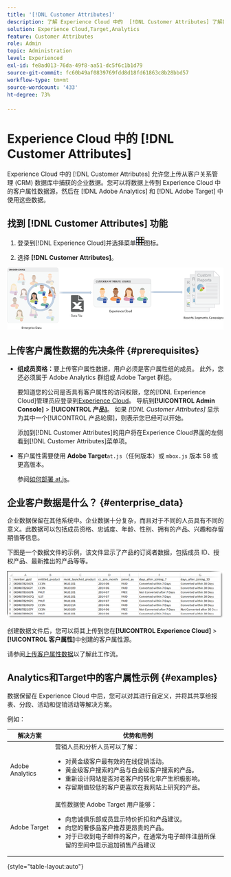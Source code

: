 ```yaml
---
title: '[!DNL Customer Attributes]'
description: 了解 Experience Cloud 中的  [!DNL Customer Attributes] 了解如何上传客户属性数据，以便在 Adobe Analytics 和 Adobe Target 中使用。
solution: Experience Cloud,Target,Analytics
feature: Customer Attributes
role: Admin
topic: Administration
level: Experienced
exl-id: fe8ad013-76da-49f8-aa51-dc5f6c1b1d79
source-git-commit: fc60b49af0839769fdd8d18fd61863c8b28bbd57
workflow-type: tm+mt
source-wordcount: '433'
ht-degree: 73%

---
```


# Experience Cloud 中的 [!DNL Customer Attributes]

Experience Cloud 中的 [!DNL Customer Attributes] 允许您上传从客户关系管理 (CRM) 数据库中捕获的企业数据。您可以将数据上传到 Experience Cloud 中的客户属性数据源，然后在 [!DNL Adobe Analytics] 和 [!DNL Adobe Target] 中使用这些数据。

## 找到 [!DNL Customer Attributes] 功能

1. 登录到[!DNL Experience Cloud]并选择菜单![菜单](assets/menu-icon.png)图标。

1. 选择 **[!DNL Customer Attributes]**。

![客户属性概述](assets/custom_reports.png)

## 上传客户属性数据的先决条件 {#prerequisites}

* **组成员资格：**&#x200B;要上传客户属性数据，用户必须是客户属性组的成员。 此外，您还必须属于 Adobe Analytics 群组或 Adobe Target 群组。

  要知道您的公司是否具有客户属性的访问权限，您的[!DNL Experience Cloud]管理员应登录到[Experience Cloud](https://experience.adobe.com)。 导航到&#x200B;**[!UICONTROL Admin Console]** > **[!UICONTROL 产品]**。 如果 *[!DNL Customer Attributes]* 显示为其中一个[!UICONTROL 产品轮廓]，则表示您已经可以开始。

  添加到[!DNL Customer Attributes]的用户将在Experience Cloud界面的左侧看到[!DNL Customer Attributes]菜单项。

* 客户属性需要使用 **Adobe Target**`at.js`（任何版本）或 `mbox.js` 版本 58 或更高版本。

  参阅[如何部署 at.js](https://experienceleague.adobe.com/docs/target-dev/developer/client-side/overview.html)。

## 企业客户数据是什么？ {#enterprise_data}

企业数据保留在其他系统中。企业数据十分复杂，而且对于不同的人员具有不同的意义。此数据可以包括成员资格、忠诚度、年龄、性别、拥有的产品、兴趣和存留期值等信息。

下图是一个数据文件的示例，该文件显示了产品的订阅者数据，包括成员 ID、授权产品、最新推出的产品等等。

![企业客户数据是什么？](assets/01_crs_usecase.png)

创建数据文件后，您可以将其上传到您在&#x200B;**[!UICONTROL Experience Cloud]** > **[!UICONTROL 客户属性]**&#x200B;中创建的客户属性源。

请参阅[上传客户属性数据](t-crs-usecase.md)以了解此工作流。

## Analytics和Target中的客户属性示例 {#examples}

数据保留在 Experience Cloud 中后，您可以对其进行自定义，并将其共享给报表、分段、活动和促销活动等解决方案。

例如：

| 解决方案 | 优势和用例 |
|--- |--- |
| Adobe Analytics | 营销人员和分析人员可以了解：<ul><li>对黄金级客户最有效的在线促销活动。</li><li>黄金级客户搜索的产品与白金级客户搜索的产品。</li><li>重新设计网站是否对老客户的转化率产生积极影响。</li><li>存留期值较低的客户更喜欢在我网站上研究的产品。</li></ul> |
| Adobe Target | 属性数据使 Adobe Target 用户能够：<ul><li>向忠诚俱乐部成员显示特价折扣和产品建议。</li><li>向您的奢侈品客户推荐更昂贵的产品。</li><li>对于已收到电子邮件的客户，在通常为电子邮件注册所保留的空间中显示追加销售产品建议</li></ul> |

{style="table-layout:auto"}
